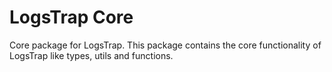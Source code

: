 # LogsTrap Core

Core package for LogsTrap. This package contains the core functionality of LogsTrap like types, utils and functions.
